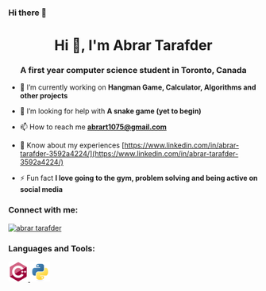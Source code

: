 ### Hi there 👋

<h1 align="center">Hi 👋, I'm Abrar Tarafder</h1>
<h3 align="center">A first year computer science student in Toronto, Canada</h3>

- 🔭 I’m currently working on **Hangman Game, Calculator, Algorithms and other projects**

- 🤝 I’m looking for help with **A snake game (yet to begin)**

- 📫 How to reach me **abrart1075@gmail.com**

- 📄 Know about my experiences [https://www.linkedin.com/in/abrar-tarafder-3592a4224/](https://www.linkedin.com/in/abrar-tarafder-3592a4224/)

- ⚡ Fun fact **I love going to the gym, problem solving and being active on social media**

<h3 align="left">Connect with me:</h3>
<p align="left">
<a href="https://linkedin.com/in/abrar tarafder" target="blank"><img align="center" src="https://raw.githubusercontent.com/rahuldkjain/github-profile-readme-generator/master/src/images/icons/Social/linked-in-alt.svg" alt="abrar tarafder" height="30" width="40" /></a>
</p>

<h3 align="left">Languages and Tools:</h3>
<p align="left"> <a href="https://www.w3schools.com/cpp/" target="_blank" rel="noreferrer"> <img src="https://raw.githubusercontent.com/devicons/devicon/master/icons/cplusplus/cplusplus-original.svg" alt="cplusplus" width="40" height="40"/> </a> <a href="https://www.python.org" target="_blank" rel="noreferrer"> <img src="https://raw.githubusercontent.com/devicons/devicon/master/icons/python/python-original.svg" alt="python" width="40" height="40"/> </a> </p>

